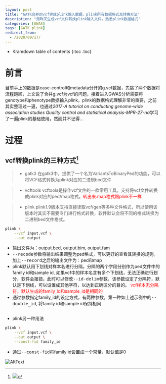 ```yaml
---
layout: post
title: "GATK合并的vcf转成plink输入数据、plink所有数据格式及转换方法"
description: "用昨天生成vcf文件转换plink输入文件，熟悉plink数据格式"
categories: [GWAS]
tags: [GATK plink] 
redirect_from:
  - /2020/09/17/
---
```

* Kramdown table of contents
{:toc .toc}

# 前言

目前手上的数据是case-control和metadata分开的g.vcf数据，先挑了两个数据将流程跑顺，上文说了合并g.vcf为vcf的问题，接着进入GWAS分析需要将genotype和phenotype数据输入plink，plink的数据格式理解非常的重要，之前其实整理过一遍，也通过*2017-A tutorial on conducting genome-wide association studies   Quality control and statistical analysis-MPR-27-na*学习了一遍plink的基础使用，然而并不记得...

# 过程

## vcf转换plink的三种方式[^1]

> * gatk3
    在gatk3中，提供了一个名为VariantsToBinaryPed的功能，可以将VCF格式转换为plink对应的二进制bed文件

> * vcftools
    vcftools是操作vcf文件的一款常用工具，支持将vcf文件转换成plink对应的ped/map格式。<font color='red'>转出来.map格式跟plink不一样</font>

> * plink
    plink1.9版本支持直接读取vcf/gen等多种文件格式，所以使用该版本时其实不需要专门进行格式转换，软件默认会将不同的格式转换为二进制bed文件格式。

~~~ bash
plink \
	--vcf input.vcf \
	--out output
~~~

* 输出文件为：output.bed, output.bim, output.fam
* <kbd>--recode</kbd>参数将输出结果调整为ped格式，可以更好的查看其转换的规则。加上<kbd>--record</kbd>之后的输出文件为：ped和map
* plink默认用下划线对样本名进行分隔，分隔的两个字段分别作为ped文件中的family id和sample id, 如果vcf中的样本名含有多个下划线，无法正确进行划分，软件会报错，此时可以修改<kbd>--id-delim</kbd>参数，该参数设定了分隔符，默认是下划线，可以设置成其他字符，以达到正确区分的目的。<font color='red'> vcf样本无分隔符，默认生成的family_id和sample_id是相同的</font>
* 通过参数指定family_id的设定方式，有两种参数，第一种如上述示例中的<kbd>--double_id</kbd>, 将family id和sample id保持相同

<img src='https://thumbnail0.baidupcs.com/thumbnail/7e5799568mcdf4ea251c22a929776d85?fid=1261248229-250528-884459955330906&rt=pr&sign=FDTAER-DCb740ccc5511e5e8fedcff06b081203-pFJ4zfPv7TePUBwdGn0BxB6eGng%3d&expires=8h&chkbd=0&chkv=0&dp-logid=6045870458907205080&dp-callid=0&time=1600329600&size=c10000_u10000&quality=90&vuk=1261248229&ft=image' alt="" />

* plink另一种用法

~~~ bash
plink \
	--vcf input.vcf \
	--out output \
	--const-fid family_id
~~~

* 通过<kbd>--const-fid</kbd>将family id设置成一个常量，默认值是0

<img src='https://thumbnail0.baidupcs.com/thumbnail/42d308794ue44fe683b6ff6aa0c53c15?fid=1261248229-250528-1023211513453924&rt=pr&sign=FDTAER-DCb740ccc5511e5e8fedcff06b081203-D3YakzgdSW7i4WQV%2bezgSZkih2E%3d&expires=8h&chkbd=0&chkv=0&dp-logid=6045870458907205080&dp-callid=0&time=1600329600&size=c10000_u10000&quality=90&vuk=1261248229&ft=image' alt="AltText" />


[^1]: ![](https://cloud.tencent.com/developer/article/1556166)
